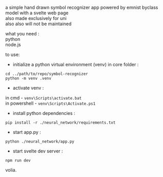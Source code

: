 a simple hand drawn symbol recognizer app powered by emnist byclass model with a svelte web page  
also made exclusively for uni  
also also will not be maintained  


what you need :  
python  
node.js  


to use:
- initialize a python virtual environment (venv) in core folder :  

`cd ../path/to/repo/symbol-recognizer`  
`python -m venv .venv`  


- activate venv :

in cmd - `venv\Scripts\activate.bat`  
in powershell - `venv\Scripts\Activate.ps1`


- install python dependencies :

`pip install -r ./neural_network/requirements.txt`


- start app.py :

`python ./neural_network/app.py`


- start svelte dev server :

`npm run dev`


volia.
